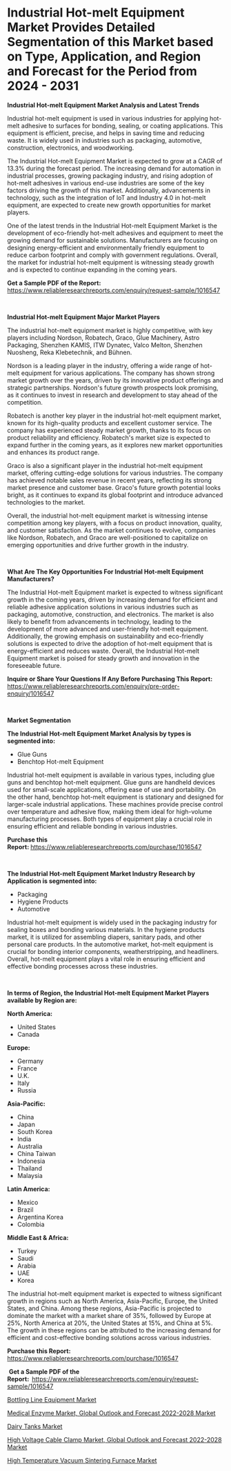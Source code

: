 <p><h1>Industrial Hot-melt Equipment Market Provides Detailed Segmentation of this Market based on Type, Application, and Region and Forecast for the Period from 2024 - 2031</h1></p><p><strong>Industrial Hot-melt Equipment Market Analysis and Latest Trends</strong></p>
<p><p>Industrial hot-melt equipment is used in various industries for applying hot-melt adhesive to surfaces for bonding, sealing, or coating applications. This equipment is efficient, precise, and helps in saving time and reducing waste. It is widely used in industries such as packaging, automotive, construction, electronics, and woodworking.</p><p>The Industrial Hot-melt Equipment Market is expected to grow at a CAGR of 13.3% during the forecast period. The increasing demand for automation in industrial processes, growing packaging industry, and rising adoption of hot-melt adhesives in various end-use industries are some of the key factors driving the growth of this market. Additionally, advancements in technology, such as the integration of IoT and Industry 4.0 in hot-melt equipment, are expected to create new growth opportunities for market players.</p><p>One of the latest trends in the Industrial Hot-melt Equipment Market is the development of eco-friendly hot-melt adhesives and equipment to meet the growing demand for sustainable solutions. Manufacturers are focusing on designing energy-efficient and environmentally friendly equipment to reduce carbon footprint and comply with government regulations. Overall, the market for industrial hot-melt equipment is witnessing steady growth and is expected to continue expanding in the coming years.</p></p>
<p><strong>Get a Sample PDF of the Report:&nbsp;</strong> <a href="https://www.reliableresearchreports.com/enquiry/request-sample/1016547">https://www.reliableresearchreports.com/enquiry/request-sample/1016547</a></p>
<p>&nbsp;</p>
<p><strong>Industrial Hot-melt Equipment Major Market Players</strong></p>
<p><p>The industrial hot-melt equipment market is highly competitive, with key players including Nordson, Robatech, Graco, Glue Machinery, Astro Packaging, Shenzhen KAMIS, ITW Dynatec, Valco Melton, Shenzhen Nuosheng, Reka Klebetechnik, and Bühnen.</p><p>Nordson is a leading player in the industry, offering a wide range of hot-melt equipment for various applications. The company has shown strong market growth over the years, driven by its innovative product offerings and strategic partnerships. Nordson's future growth prospects look promising, as it continues to invest in research and development to stay ahead of the competition.</p><p>Robatech is another key player in the industrial hot-melt equipment market, known for its high-quality products and excellent customer service. The company has experienced steady market growth, thanks to its focus on product reliability and efficiency. Robatech's market size is expected to expand further in the coming years, as it explores new market opportunities and enhances its product range.</p><p>Graco is also a significant player in the industrial hot-melt equipment market, offering cutting-edge solutions for various industries. The company has achieved notable sales revenue in recent years, reflecting its strong market presence and customer base. Graco's future growth potential looks bright, as it continues to expand its global footprint and introduce advanced technologies to the market.</p><p>Overall, the industrial hot-melt equipment market is witnessing intense competition among key players, with a focus on product innovation, quality, and customer satisfaction. As the market continues to evolve, companies like Nordson, Robatech, and Graco are well-positioned to capitalize on emerging opportunities and drive further growth in the industry.</p></p>
<p>&nbsp;</p>
<p><strong>What Are The Key Opportunities For Industrial Hot-melt Equipment Manufacturers?</strong></p>
<p><p>The Industrial Hot-melt Equipment market is expected to witness significant growth in the coming years, driven by increasing demand for efficient and reliable adhesive application solutions in various industries such as packaging, automotive, construction, and electronics. The market is also likely to benefit from advancements in technology, leading to the development of more advanced and user-friendly hot-melt equipment. Additionally, the growing emphasis on sustainability and eco-friendly solutions is expected to drive the adoption of hot-melt equipment that is energy-efficient and reduces waste. Overall, the Industrial Hot-melt Equipment market is poised for steady growth and innovation in the foreseeable future.</p></p>
<p><strong>Inquire or Share Your Questions If Any Before Purchasing This Report:</strong> <a href="https://www.reliableresearchreports.com/enquiry/pre-order-enquiry/1016547">https://www.reliableresearchreports.com/enquiry/pre-order-enquiry/1016547</a></p>
<p>&nbsp;</p>
<p><strong>Market Segmentation</strong></p>
<p><strong>The Industrial Hot-melt Equipment Market Analysis by types is segmented into:</strong></p>
<p><ul><li>Glue Guns</li><li>Benchtop Hot-melt Equipment</li></ul></p>
<p><p>Industrial hot-melt equipment is available in various types, including glue guns and benchtop hot-melt equipment. Glue guns are handheld devices used for small-scale applications, offering ease of use and portability. On the other hand, benchtop hot-melt equipment is stationary and designed for larger-scale industrial applications. These machines provide precise control over temperature and adhesive flow, making them ideal for high-volume manufacturing processes. Both types of equipment play a crucial role in ensuring efficient and reliable bonding in various industries.</p></p>
<p><strong>Purchase this Report:&nbsp;</strong><a href="https://www.reliableresearchreports.com/purchase/1016547">https://www.reliableresearchreports.com/purchase/1016547</a></p>
<p>&nbsp;</p>
<p><strong>The Industrial Hot-melt Equipment Market Industry Research by Application is segmented into:</strong></p>
<p><ul><li>Packaging</li><li>Hygiene Products</li><li>Automotive</li></ul></p>
<p><p>Industrial hot-melt equipment is widely used in the packaging industry for sealing boxes and bonding various materials. In the hygiene products market, it is utilized for assembling diapers, sanitary pads, and other personal care products. In the automotive market, hot-melt equipment is crucial for bonding interior components, weatherstripping, and headliners. Overall, hot-melt equipment plays a vital role in ensuring efficient and effective bonding processes across these industries.</p></p>
<p>&nbsp;</p>
<p><strong>In terms of Region, the Industrial Hot-melt Equipment Market Players available by Region are:</strong></p>
<p>
    <p> <strong> North America: </strong>
        <ul>
            <li>United States</li>
            <li>Canada</li>
        </ul>
        </p> 
    <p> <strong> Europe: </strong>
        <ul>
            <li>Germany</li>
            <li>France</li>
            <li>U.K.</li>
            <li>Italy</li>
            <li>Russia</li>
        </ul>
        </p> 
    <p> <strong> Asia-Pacific: </strong>
        <ul>
            <li>China</li>
            <li>Japan</li>
            <li>South Korea</li>
            <li>India</li>
            <li>Australia</li>
            <li>China Taiwan</li>
            <li>Indonesia</li>
            <li>Thailand</li>
            <li>Malaysia</li>
        </ul>
        </p> 
    <p> <strong> Latin America: </strong>
        <ul>
            <li>Mexico</li>
            <li>Brazil</li>
            <li>Argentina Korea</li>
            <li>Colombia</li>
        </ul>
        </p> 
    <p> <strong> Middle East & Africa: </strong>
        <ul>
            <li>Turkey</li>
            <li>Saudi</li>
            <li>Arabia</li>
            <li>UAE</li>
            <li>Korea</li>
        </ul>
    </p>
    </p>
<p><p>The industrial hot-melt equipment market is expected to witness significant growth in regions such as North America, Asia-Pacific, Europe, the United States, and China. Among these regions, Asia-Pacific is projected to dominate the market with a market share of 35%, followed by Europe at 25%, North America at 20%, the United States at 15%, and China at 5%. The growth in these regions can be attributed to the increasing demand for efficient and cost-effective bonding solutions across various industries.</p></p>
<p><strong>Purchase this Report: </strong><a href="https://www.reliableresearchreports.com/purchase/1016547">https://www.reliableresearchreports.com/purchase/1016547</a></p>
<p>&nbsp;<strong>Get a Sample PDF of the Report:&nbsp;&nbsp;</strong><a href="https://www.reliableresearchreports.com/enquiry/request-sample/1016547">https://www.reliableresearchreports.com/enquiry/request-sample/1016547</a></p>
<p><strong></strong></p>
<p><p><a href="https://medium.com/@peterm12562/bottling-line-equipment-market-analysis-and-sze-forecasted-for-period-from-2024-to-2031-7057439c3ed5">Bottling Line Equipment Market</a></p><p><a href="https://github.com/seekum/Market-Research-Report-List-1/blob/main/medical-enzyme-market-global-outlook-and-forecast-2022-2028-market.md">Medical Enzyme Market, Global Outlook and Forecast 2022-2028 Market</a></p><p><a href="https://medium.com/@malcomw102036/dairy-tanks-market-report-reveals-the-latest-trends-and-growth-opportunities-of-this-market-cc26025a893f">Dairy Tanks Market</a></p><p><a href="https://github.com/nancykennedykellievqfqt2/Market-Research-Report-List-1/blob/main/high-voltage-cable-clamp-market-global-outlook-and-forecast-2022-2028-market.md">High Voltage Cable Clamp Market, Global Outlook and Forecast 2022-2028 Market</a></p><p><a href="https://medium.com/@peterm12562/high-temperature-vacuum-sintering-furnace-market-trends-forecast-and-competitive-analysis-to-9fac47a3a696">High Temperature Vacuum Sintering Furnace Market</a></p></p>